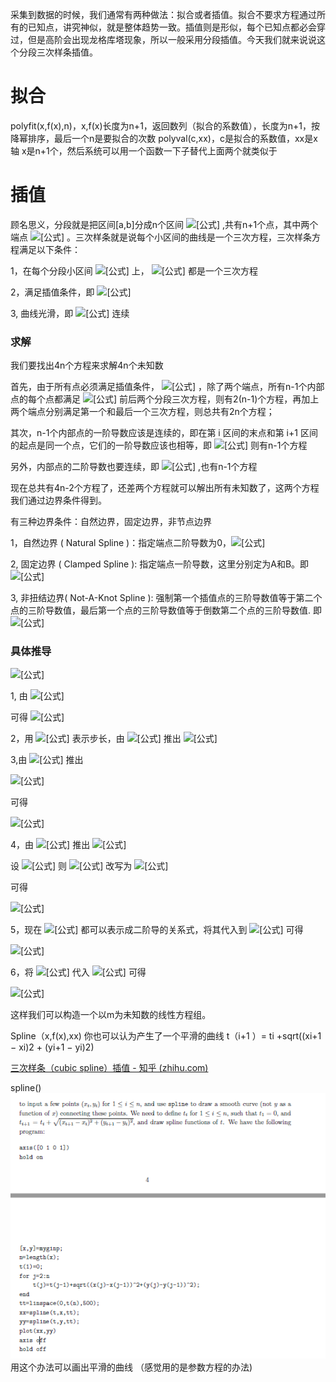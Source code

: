 采集到数据的时候，我们通常有两种做法：拟合或者插值。拟合不要求方程通过所有的已知点，讲究神似，就是整体趋势一致。插值则是形似，每个已知点都必会穿过，但是高阶会出现龙格库塔现象，所以一般采用分段插值。今天我们就来说说这个分段三次样条插值。

# 拟合

polyfit(x,f(x),n)，x,f(x)长度为n+1，返回数列（拟合的系数值），长度为n+1，按降幂排序，最后一个n是要拟合的次数
polyval(c,xx)，c是拟合的系数值，xx是x轴
x是n+1个，然后系统可以用一个函数一下子替代上面两个就类似于

# 插值

顾名思义，分段就是把区间[a,b]分成n个区间 ![[公式]](https://www.zhihu.com/equation?tex=%5B%28x_0%2Cx_1%29%2C%28x_1%2Cx_2%29%2C%5Cdots%2C%28x_%7Bn-1%7D%2Cx_n%29%5D) ,共有n+1个点，其中两个端点 ![[公式]](https://www.zhihu.com/equation?tex=x_0%3Da%2Cx_n%3Db) 。三次样条就是说每个小区间的曲线是一个三次方程，三次样条方程满足以下条件：

1，在每个分段小区间 ![[公式]](https://www.zhihu.com/equation?tex=%5Bx_i%2Cx_%7Bi%2B1%7D%5D) 上， ![[公式]](https://www.zhihu.com/equation?tex=S%28x%29%3DS_i%28x%29) 都是一个三次方程

2，满足插值条件，即 ![[公式]](https://www.zhihu.com/equation?tex=S%28x_i%29%3Dy_i+%5Cquad+%28i%3D0%2C1%2C...%2Cn%29)

3, 曲线光滑，即 ![[公式]](https://www.zhihu.com/equation?tex=S%28x%29%EF%BC%8CS%27%28x%29%EF%BC%8CS%27%27%28x%29) 连续

### 求解

我们要找出4n个方程来求解4n个未知数

首先，由于所有点必须满足插值条件， ![[公式]](https://www.zhihu.com/equation?tex=S%28x_i%29%3Dy_i+%5Cquad+%28i%3D0%2C1%2C...%2Cn%29) ，除了两个端点，所有n-1个内部点的每个点都满足 ![[公式]](https://www.zhihu.com/equation?tex=S_i%28x_%7Bi%2B1%7D%29%3Dy_%7Bi%2B1%7D+%5Cquad+S_%7Bi%2B1%7D%28x_%7Bi%2B1%7D%29%3Dy_%7Bi%2B1%7D) 前后两个分段三次方程，则有2(n-1)个方程，再加上两个端点分别满足第一个和最后一个三次方程，则总共有2n个方程；

其次，n-1个内部点的一阶导数应该是连续的，即在第 i 区间的末点和第 i+1 区间的起点是同一个点，它们的一阶导数应该也相等，即 ![[公式]](https://www.zhihu.com/equation?tex=S%27_%7Bi%7D%28x_%7Bi%2B1%7D%29%3DS%27_%7Bi%2B1%7D%28x_%7Bi%2B1%7D%29) 则有n-1个方程

另外，内部点的二阶导数也要连续，即 ![[公式]](https://www.zhihu.com/equation?tex=S%27%27_%7Bi%7D%28x_%7Bi%2B1%7D%29%3DS%27%27_%7Bi%2B1%7D%28x_%7Bi%2B1%7D%29) ,也有n-1个方程

现在总共有4n-2个方程了，还差两个方程就可以解出所有未知数了，这两个方程我们通过边界条件得到。

有三种边界条件：自然边界，固定边界，非节点边界

1，自然边界 ( Natural Spline )：指定端点二阶导数为0，![[公式]](https://www.zhihu.com/equation?tex=S%27%27%28x_0%29%3D0%3DS%27%27%28x_n%29)

2, 固定边界 ( Clamped Spline ): 指定端点一阶导数，这里分别定为A和B。即 ![[公式]](https://www.zhihu.com/equation?tex=S%27_0%28x_0%29%3DA%2C%5Cquad+S%27_%7Bn-1%7D%28x_n%29%3DB)

3, 非扭结边界( Not-A-Knot Spline ): 强制第一个插值点的三阶导数值等于第二个点的三阶导数值，最后第一个点的三阶导数值等于倒数第二个点的三阶导数值. 即 ![[公式]](https://www.zhihu.com/equation?tex=S%27%27%27_0%28x_0%29%3DS%27%27%27_1%28x_1%29+%5Cquad++and+%5Cquad+S%27%27%27_%7Bn-2%7D%28x_%7Bn-1%7D%29%3DS%27%27%27_%7Bn-1%7D%28x_n%29+)

### 具体推导

![[公式]](https://www.zhihu.com/equation?tex=%5Cbegin%7Baligned%7D+S_%7Bi%7D%28x%29+%26%3Da_%7Bi%7D%2Bb_%7Bi%7D%5Cleft%28x-x_%7Bi%7D%5Cright%29%2Bc_%7Bi%7D%5Cleft%28x-x_%7Bi%7D%5Cright%29%5E%7B2%7D%2Bd_%7Bi%7D%5Cleft%28x-x_%7Bi%7D%5Cright%29%5E%7B3%7D+%5C%5C+S_%7Bi%7D%5E%7B%5Cprime%7D%28x%29+%26%3Db_%7Bi%7D%2B2+c_%7Bi%7D%5Cleft%28x-x_%7Bi%7D%5Cright%29%2B3+d_%7Bi%7D%5Cleft%28x-x_%7Bi%7D%5Cright%29%5E%7B2%7D+%5C%5C+S_%7Bi%7D%5E%7B%5Cprime+%5Cprime%7D%28x%29+%26%3D2+c_%7Bi%7D%2B6+d_%7Bi%7D%5Cleft%28x-x_%7Bi%7D%5Cright%29+%5Cend%7Baligned%7D)

1, 由 ![[公式]](https://www.zhihu.com/equation?tex=S_%7Bi%7D%28x_%7Bi%7D%29%3Da_%7Bi%7D%2Bb_%7Bi%7D%5Cleft%28x_i-x_%7Bi%7D%5Cright%29%2Bc_%7Bi%7D%5Cleft%28x_i-x_%7Bi%7D%5Cright%29%5E%7B2%7D%2Bd_%7Bi%7D%5Cleft%28x_i-x_%7Bi%7D%5Cright%29%5E%7B3%7D%3Dy_%7Bi%7D)

可得 ![[公式]](https://www.zhihu.com/equation?tex=a_i%3Dy_i)

2，用 ![[公式]](https://www.zhihu.com/equation?tex=h_%7Bi%7D%3Dx_%7Bi%2B1%7D-x_%7Bi%7D) 表示步长，由 ![[公式]](https://www.zhihu.com/equation?tex=S_i%28x_%7Bi%2B1%7D%29%3Dy_%7Bi%2B1%7D) 推出 ![[公式]](https://www.zhihu.com/equation?tex=a_%7Bi%7D%2Bh_%7Bi%7D+b_%7Bi%7D%2Bh_%7Bi%7D%5E%7B2%7D+c_%7Bi%7D%2Bh_%7Bi%7D%5E%7B3%7D+d_%7Bi%7D%3Dy_%7Bi%2B1%7D)

3,由 ![[公式]](https://www.zhihu.com/equation?tex=S%27_%7Bi%7D%28x_%7Bi%2B1%7D%29%3DS%27_%7Bi%2B1%7D%28x_%7Bi%2B1%7D%29) 推出

![[公式]](https://www.zhihu.com/equation?tex=%5Cbegin%7Barray%7D%7Bl%7D%7BS_%7Bi%7D%5E%7B%5Cprime%7D%5Cleft%28x_%7Bi%2B1%7D%5Cright%29%3Db_%7Bi%7D%2B2+c_%7Bi%7D%5Cleft%28x_%7Bi%2B1%7D-x_%7Bi%7D%5Cright%29%2B3+d_%7Bi%7D%5Cleft%28x_%7Bi%2B1%7D-x_%7Bi%7D%5Cright%29%5E%7B2%7D%3Db_%7Bi%7D%2B2+c_%7Bi%7D+h%2B3+d_%7Bi%7D+h%5E%7B2%7D%7D+%5C%5C+%7BS_%7Bi%2B1%7D%5E%7B%5Cprime%7D%5Cleft%28x_%7Bi%2B1%7D%5Cright%29%3Db_%7Bi%2B1%7D%2B2+c_%7Bi%7D%5Cleft%28x_%7Bi%2B1%7D-x_%7Bi%2B1%7D%5Cright%29%2B3+d_%7Bi%7D%5Cleft%28x_%7Bi%2B1%7D-x_%7Bi%2B1%7D%5Cright%29%5E%7B2%7D%3Db_%7Bi%2B1%7D%7D%5Cend%7Barray%7D)

可得

![[公式]](https://www.zhihu.com/equation?tex=b_%7Bi%7D%2B2+h_%7Bi%7D+c_%7Bi%7D%2B3+h_%7Bi%7D%5E%7B2%7D+d_%7Bi%7D%3Db_%7Bi%2B1%7D)

4，由 ![[公式]](https://www.zhihu.com/equation?tex=S%27%27_%7Bi%7D%28x_%7Bi%2B1%7D%29%3DS%27%27_%7Bi%2B1%7D%28x_%7Bi%2B1%7D%29) 推出 ![[公式]](https://www.zhihu.com/equation?tex=2+c_%7Bi%7D%2B6+h_%7Bi%7D+d_%7Bi%7D%3D2+c_%7Bi%2B1%7D)

设 ![[公式]](https://www.zhihu.com/equation?tex=%5Cboldsymbol%7Bm%7D_%7Bi%7D%3D%5Cboldsymbol%7BS%7D_%7Bi%7D%5E%7B%5Cprime+%5Cprime%7D%5Cleft%28%5Cboldsymbol%7Bx%7D_%7Bi%7D%5Cright%29%3D2+%5Cboldsymbol%7Bc%7D_%7Bi%7D) 则 ![[公式]](https://www.zhihu.com/equation?tex=2+c_%7Bi%7D%2B6+h_%7Bi%7D+d_%7Bi%7D%3D2+c_%7Bi%2B1%7D) 改写为 ![[公式]](https://www.zhihu.com/equation?tex=m_%7Bi%7D%2B6+h_%7Bi%7D+d_%7Bi%7D%3Dm_%7Bi%2B1%7D)

可得

![[公式]](https://www.zhihu.com/equation?tex=d_%7Bi%7D%3D%5Cfrac%7Bm_%7Bi%2B1%7D-m_%7Bi%7D%7D%7B6+h_%7Bi%7D%7D)

5，现在 ![[公式]](https://www.zhihu.com/equation?tex=a_i%2Cc_i%2Cd_i) 都可以表示成二阶导的关系式，将其代入到 ![[公式]](https://www.zhihu.com/equation?tex=a_%7Bi%7D%2Bh_%7Bi%7D+b_%7Bi%7D%2Bh_%7Bi%7D%5E%7B2%7D+c_%7Bi%7D%2Bh_%7Bi%7D%5E%7B3%7D+d_%7Bi%7D%3Dy_%7Bi%2B1%7D) 可得

![[公式]](https://www.zhihu.com/equation?tex=b_%7Bi%7D%3D%5Cfrac%7By_%7Bi%2B1%7D-y_%7Bi%7D%7D%7Bh_%7Bi%7D%7D-%5Cfrac%7Bh_%7Bi%7D%7D%7B2%7D+m_%7Bi%7D-%5Cfrac%7Bh_%7Bi%7D%7D%7B6%7D%5Cleft%28m_%7Bi%2B1%7D-m_%7Bi%7D%5Cright%29)

6，将 ![[公式]](https://www.zhihu.com/equation?tex=a_i%2Cb_i%2Cc_i%2Cd_i) 代入 ![[公式]](https://www.zhihu.com/equation?tex=b_%7Bi%7D%2B2+h_%7Bi%7D+c_%7Bi%7D%2B3+h_%7Bi%7D%5E%7B2%7D+d_%7Bi%7D%3Db_%7Bi%2B1%7D) 可得

![[公式]](https://www.zhihu.com/equation?tex=h_%7Bi%7D+m_%7Bi%7D%2B2%5Cleft%28h_%7Bi%7D%2Bh_%7Bi%2B1%7D%5Cright%29+m_%7Bi%2B1%7D%2Bh_%7Bi%2B1%7D+m_%7Bi%2B2%7D%3D6%5Cleft%5B%5Cfrac%7By_%7Bi%2B2%7D-y_%7Bi%2B1%7D%7D%7Bh_%7Bi%2B1%7D%7D-%5Cfrac%7By_%7Bi%2B1%7D-y_%7Bi%7D%7D%7Bh_%7Bi%7D%7D%5Cright%5D)

这样我们可以构造一个以m为未知数的线性方程组。

Spline（x,f(x),xx)
你也可以认为产生了一个平滑的曲线
t（i+1 ）= ti +sqrt((xi+1 − xi)2 + (yi+1 − yi)2)

[三次样条（cubic spline）插值 - 知乎 (zhihu.com)](https://zhuanlan.zhihu.com/p/62860859)

spline()
![](Pasted%20image%2020220326152842.png)
用这个办法可以画出平滑的曲线
（感觉用的是参数方程的办法)